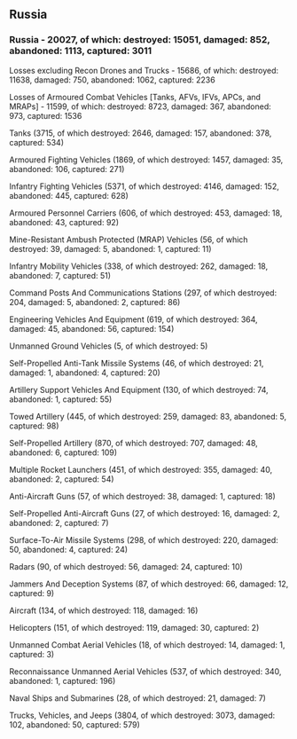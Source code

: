 
 
 ## Russia
 
 ### Russia - 20027, of which: destroyed: 15051, damaged: 852, abandoned: 1113, captured: 3011

 Losses excluding Recon Drones and Trucks - 15686, of which: destroyed: 11638, damaged: 750, abandoned: 1062, captured: 2236

 Losses of Armoured Combat Vehicles [Tanks, AFVs, IFVs, APCs, and MRAPs] - 11599, of which: destroyed: 8723, damaged: 367, abandoned: 973, captured: 1536

 

 

 Tanks (3715, of which destroyed: 2646, damaged: 157, abandoned: 378, captured: 534)

 Armoured Fighting Vehicles (1869, of which destroyed: 1457, damaged: 35, abandoned: 106, captured: 271)

 Infantry Fighting Vehicles (5371, of which destroyed: 4146, damaged: 152, abandoned: 445, captured: 628)

 Armoured Personnel Carriers (606, of which destroyed: 453, damaged: 18, abandoned: 43, captured: 92)

 Mine-Resistant Ambush Protected (MRAP) Vehicles (56, of which destroyed: 39, damaged: 5, abandoned: 1, captured: 11)

 Infantry Mobility Vehicles (338, of which destroyed: 262, damaged: 18, abandoned: 7, captured: 51)

 Command Posts And Communications Stations (297, of which destroyed: 204, damaged: 5, abandoned: 2, captured: 86)

 Engineering Vehicles And Equipment (619, of which destroyed: 364, damaged: 45, abandoned: 56, captured: 154)

 Unmanned Ground Vehicles (5, of which destroyed: 5)

 Self-Propelled Anti-Tank Missile Systems (46, of which destroyed: 21, damaged: 1, abandoned: 4, captured: 20)

 Artillery Support Vehicles And Equipment (130, of which destroyed: 74, abandoned: 1, captured: 55)

 Towed Artillery (445, of which destroyed: 259, damaged: 83, abandoned: 5, captured: 98)

 Self-Propelled Artillery (870, of which destroyed: 707, damaged: 48, abandoned: 6, captured: 109)

 Multiple Rocket Launchers (451, of which destroyed: 355, damaged: 40, abandoned: 2, captured: 54)

 Anti-Aircraft Guns (57, of which destroyed: 38, damaged: 1, captured: 18)

 Self-Propelled Anti-Aircraft Guns (27, of which destroyed: 16, damaged: 2, abandoned: 2, captured: 7)

 Surface-To-Air Missile Systems (298, of which destroyed: 220, damaged: 50, abandoned: 4, captured: 24)

 Radars (90, of which destroyed: 56, damaged: 24, captured: 10)

 Jammers And Deception Systems (87, of which destroyed: 66, damaged: 12, captured: 9)

 Aircraft (134, of which destroyed: 118, damaged: 16)

 Helicopters (151, of which destroyed: 119, damaged: 30, captured: 2)

 Unmanned Combat Aerial Vehicles (18, of which destroyed: 14, damaged: 1, captured: 3)

 Reconnaissance Unmanned Aerial Vehicles (537, of which destroyed: 340, abandoned: 1, captured: 196)

 Naval Ships and Submarines (28, of which destroyed: 21, damaged: 7)

 Trucks, Vehicles, and Jeeps (3804, of which destroyed: 3073, damaged: 102, abandoned: 50, captured: 579)


